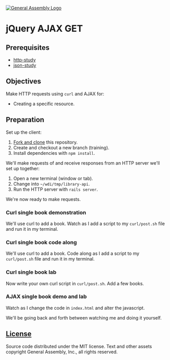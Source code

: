 [![General Assembly Logo](https://camo.githubusercontent.com/1a91b05b8f4d44b5bbfb83abac2b0996d8e26c92/687474703a2f2f692e696d6775722e636f6d2f6b6538555354712e706e67)](https://generalassemb.ly/education/web-development-immersive)

# jQuery AJAX GET

## Prerequisites

-   [http-study](https://github.com/ga-wdi-boston/http-study)
-   [json-study](https://github.com/ga-wdi-boston/json-study)

## Objectives

Make HTTP requests using `curl` and AJAX for:

-   Creating a specific resource.

## Preparation

Set up the client:

1.  [Fork and clone](https://github.com/ga-wdi-boston/meta/wiki/ForkAndClone)
    this repository.
1.  Create and checkout a new branch (training).
1.  Install dependencies with `npm install`.

We'll make requests of and receive responses from an HTTP server we'll set up
 together:

1.  Open a new terminal (window or tab).
1.  Change into `~/wdi/tmp/library-api`.
1.  Run the HTTP server with `rails server`.

We're now ready to make requests.

### Curl single book demonstration

We'll use curl to add a book. Watch as I add a script to my `curl/post.sh` file
and run it in my terminal.

### Curl single book code along

We'll use curl to add a book. Code along as I add a script to my `curl/post.sh`
file and run it in my terminal.

### Curl single book lab

Now write your own curl script in `curl/post.sh`.  Add a few books.

### AJAX single book demo and lab

Watch as I change the code in `index.html` and alter the javascript.

We'll be going back and forth between watching me and doing it yourself.

## [License](LICENSE)

Source code distributed under the MIT license. Text and other assets copyright
General Assembly, Inc., all rights reserved.
